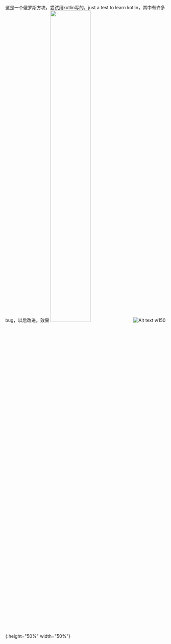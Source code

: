  这是一个俄罗斯方块，尝试用kotlin写的，just a test to learn kotlin，其中有许多bug，以后改进。效果
 <img src="https://github.com/ccy01/Tetris/blob/master/screenshot/Screenshot_three.png?raw=true" width="50%" height="50%">
  ![Alt text w150](https://github.com/ccy01/Tetris/blob/master/screenshot/Screenshot_second.png?raw=true){:height="50%" width="50%"}
 

